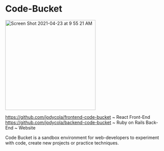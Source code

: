 # Code-Bucket

<img width="286" alt="Screen Shot 2021-04-23 at 9 55 21 AM" src="https://user-images.githubusercontent.com/73686621/115886524-0339e780-a41f-11eb-99b8-7a8b561e97d6.png">

https://github.com/jodycola/frontend-code-bucket ~ React Front-End
https://github.com/jodycola/backend-code-bucket ~ Ruby on Rails Back-End
~ Website

Code Bucket is a sandbox environment for web-developers to experiment with code, create new projects or practice techniques.
